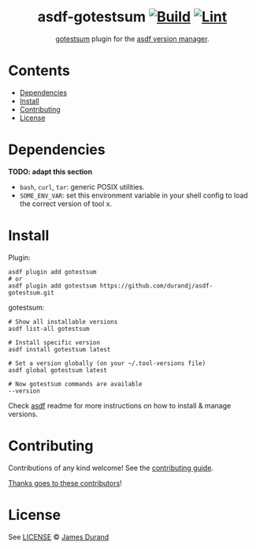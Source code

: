 <div align="center">

# asdf-gotestsum [![Build](https://github.com/durandj/asdf-gotestsum/actions/workflows/build.yml/badge.svg)](https://github.com/durandj/asdf-gotestsum/actions/workflows/build.yml) [![Lint](https://github.com/durandj/asdf-gotestsum/actions/workflows/lint.yml/badge.svg)](https://github.com/durandj/asdf-gotestsum/actions/workflows/lint.yml)


[gotestsum](https://github.com/gotestyourself/gotestsum) plugin for the [asdf version manager](https://asdf-vm.com).

</div>

# Contents

- [Dependencies](#dependencies)
- [Install](#install)
- [Contributing](#contributing)
- [License](#license)

# Dependencies

**TODO: adapt this section**

- `bash`, `curl`, `tar`: generic POSIX utilities.
- `SOME_ENV_VAR`: set this environment variable in your shell config to load the correct version of tool x.

# Install

Plugin:

```shell
asdf plugin add gotestsum
# or
asdf plugin add gotestsum https://github.com/durandj/asdf-gotestsum.git
```

gotestsum:

```shell
# Show all installable versions
asdf list-all gotestsum

# Install specific version
asdf install gotestsum latest

# Set a version globally (on your ~/.tool-versions file)
asdf global gotestsum latest

# Now gotestsum commands are available
--version
```

Check [asdf](https://github.com/asdf-vm/asdf) readme for more instructions on how to
install & manage versions.

# Contributing

Contributions of any kind welcome! See the [contributing guide](contributing.md).

[Thanks goes to these contributors](https://github.com/durandj/asdf-gotestsum/graphs/contributors)!

# License

See [LICENSE](LICENSE) © [James Durand](https://github.com/durandj/)

